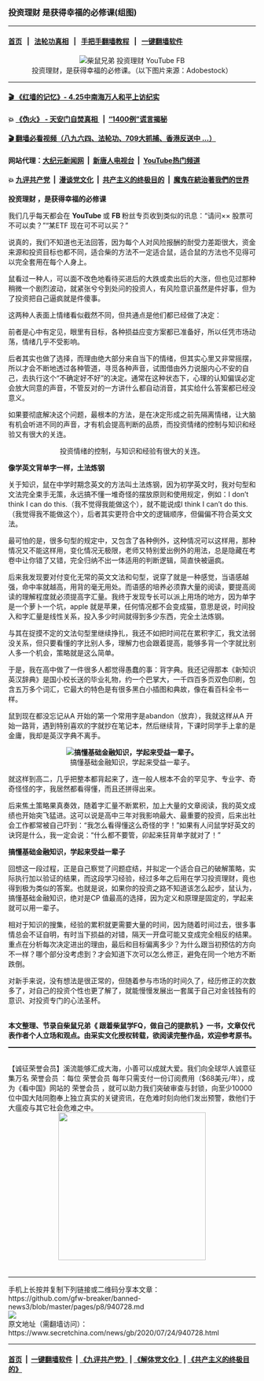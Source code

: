 ### 投资理财 是获得幸福的必修课(组图)
------------------------

#### [首页](https://github.com/gfw-breaker/banned-news3/blob/master/README.md) &nbsp;&nbsp;|&nbsp;&nbsp; [法轮功真相](https://github.com/begood0513/basic/blob/master/README.md)  &nbsp;&nbsp;|&nbsp;&nbsp; [手把手翻墙教程](https://github.com/gfw-breaker/guides/wiki)  &nbsp;&nbsp;|&nbsp;&nbsp; [一键翻墙软件](https://github.com/gfw-breaker/nogfw/blob/master/README.md)  



<div class="article_right" style="fone-color:#000">
 <p style="text-align: center;">
  <img alt="柴鼠兄弟 投资理财 YouTube FB" src="https://img3.secretchina.com/pic/2020/7-24/p2739571a772366616-ss.jpg"/>
  <br>
   投资理财，是获得幸福的必修课。（以下图片来源：Adobestock）
   <span id="hideid" name="hideid" style="color:red;display:none;">
    <span href="https://www.secretchina.com">
    </span>
   </span>
  </br>
 </p>
 <div id="txt-mid1-t21-2017">
  

---

#### [ 🎬  《红墙的记忆》- 4.25中南海万人和平上访纪实](http://141.164.39.94:10000/videos/legend/425.html)

#### 💥 [《伪火》 - 天安门自焚真相 ](http://141.164.39.94:10000/videos/blog/weihuo.html)&nbsp; |&nbsp; [“1400例”谎言揭秘  ](http://141.164.39.94:10000/videos/blog/jiexi1400.html)

#### [ 🎬  翻墙必看视频（八九六四、法轮功、709大抓捕、香港反送中 ...）](https://github.com/gfw-breaker/links/blob/master/banned.md)

#### 网站代理：[大纪元新闻网](http://167.172.10.89:10080/gb/) &nbsp;|&nbsp; [新唐人电视台](http://167.172.10.89:8808/gb/) &nbsp;|&nbsp; [YouTube热门频道](http://158.247.203.241/youtube.html)

#### 💥 [九评共产党](http://141.164.39.94:10000/videos/res/jiuping/)&nbsp; |&nbsp; [漫谈党文化](http://141.164.39.94:10000/videos/res/mtdwh/)&nbsp; |&nbsp; [共产主义的终极目的](http://141.164.39.94:10000/videos/res/zjmd/)&nbsp; |&nbsp; [魔鬼在統治著我們的世界](http://141.164.39.94:10000/videos/res/TheSpecter/)  


  </div>
 </div>
 <p>
  <strong>
   <span href="https://www.secretchina.com/news/gb/tag/投资理财" target="_blank">
    投资理财
   </span>
   ，是获得幸福的必修课
  </strong>
  <span id="hideid" name="hideid" style="color:red;display:none;">
   <span href="https://www.secretchina.com">
   </span>
  </span>
 </p>
 <p>
  我们几乎每天都会在
  <strong>
   <span href="https://www.secretchina.com/news/gb/tag/YouTube" target="_blank">
    YouTube
   </span>
  </strong>
  或
  <strong>
   FB
  </strong>
  粉丝专页收到类似的讯息：“请问×× 股票可不可以卖？”“某ETF 现在可不可以买？”
 </p>
 <p>
  说真的，我们不知道也无法回答，因为每个人对风险报酬的耐受力差距很大，资金来源和投资目标也都不同，适合柴的方法不一定适合鼠，适合鼠的方法也不见得可以完全套用在每个人身上。
 </p>
 <p>
  鼠看过一种人，可以面不改色地看待买进后的大跌或卖出后的大涨，但也见过那种稍微一个剧烈波动，就紧张兮兮到处问的投资人，有风险意识虽然是件好事，但为了投资把自己逼疯就是件傻事。
 </p>
 <p>
  这两种人表面上情绪看似截然不同，但共通点是他们都已经做了决定：
 </p>
 <p>
  前者是心中有定见，眼里有目标，各种损益应变方案都已准备好，所以任凭市场动荡，情绪几乎不受影响。
 </p>
 <center>
  <div style="max-width: 632px;height:180px; display: none; text-align: center; margin: 0 auto; overflow: hidden;overflow-x: hidden;">
   <div id="taboola-midarticle-thumbnails" style="max-width: 632px;height:180px;overflow: hidden;overflow-x: hidden;">
   </div>
  </div>
  <div>
   <center>
    <div id="div-gpt-ad-1589559869784-0">
    </div>
   </center>
  </div>
 </center>
 <p>
  后者其实也做了选择，而理由绝大部分来自当下的情绪，但其实心里又非常摇摆，所以才会不断地透过各种管道，寻觅各种声音，试图借由外力说服内心不安的自己，去执行这个“不确定好不好”的决定。通常在这种状态下，心理的认知偏误必定会放大同意的声音，不管反对的一方讲什么都自动消音，其实给什么答案都已经没意义。
 </p>
 <center>
  <div style="max-width: 632px;height:180px; display: none; text-align: center; margin: 0 auto; overflow: hidden;overflow-x: hidden;">
   <div id="taboola-midarticle-thumbnails" style="max-width: 632px;height:180px;overflow: hidden;overflow-x: hidden;">
   </div>
  </div>
  <div>
   <center>
    <div id="div-gpt-ad-1589559869784-0">
    </div>
   </center>
  </div>
 </center>
 <p>
  如果要彻底解决这个问题，最根本的方法，是在决定形成之前先隔离情绪，让大脑有机会听进不同的声音，才有机会提高判断的品质，而投资情绪的控制与知识和经验又有很大的关连。
 </p>
 <center>
  <div style="max-width: 632px;height:180px; display: none; text-align: center; margin: 0 auto; overflow: hidden;overflow-x: hidden;">
   <div id="taboola-midarticle-thumbnails" style="max-width: 632px;height:180px;overflow: hidden;overflow-x: hidden;">
   </div>
  </div>
  <div>
   <center>
    <div id="div-gpt-ad-1589559869784-0">
    </div>
   </center>
  </div>
 </center>
 <p style="text-align: center;">
  <strong>
   <img alt="" src="https://img3.secretchina.com/pic/2020/7-24/p2739573a453325717-ss.jpg"/>
  </strong>
  <br>
   投资情绪的控制，与知识和经验有很大的关连。
  </br>
 </p>
 <center>
  <div style="max-width: 632px;height:180px; display: none; text-align: center; margin: 0 auto; overflow: hidden;overflow-x: hidden;">
   <div id="taboola-midarticle-thumbnails" style="max-width: 632px;height:180px;overflow: hidden;overflow-x: hidden;">
   </div>
  </div>
  <div>
   <center>
    <div id="div-gpt-ad-1589559869784-0">
    </div>
   </center>
  </div>
 </center>
 <p>
  <strong>
   像学英文背单字一样，土法炼钢
  </strong>
 </p>
 <center>
  <div style="max-width: 632px;height:180px; display: none; text-align: center; margin: 0 auto; overflow: hidden;overflow-x: hidden;">
   <div id="taboola-midarticle-thumbnails" style="max-width: 632px;height:180px;overflow: hidden;overflow-x: hidden;">
   </div>
  </div>
  <div>
   <center>
    <div id="div-gpt-ad-1589559869784-0">
    </div>
   </center>
  </div>
 </center>
 <p>
  关于知识，鼠在中学时期念英文的方法叫土法炼钢，因为初学英文时，我对句型和文法完全束手无策，永远搞不懂一堆奇怪的摆放原则和使用规定，例如：I don’t think I can do this.（我不觉得我能做这个），就不能说成I think I can’t do this.（我觉得我不能做这个），后者其实更符合中文的逻辑顺序，但偏偏不符合英文文法。
 </p>
 <center>
  <div style="max-width: 632px;height:180px; display: none; text-align: center; margin: 0 auto; overflow: hidden;overflow-x: hidden;">
   <div id="taboola-midarticle-thumbnails" style="max-width: 632px;height:180px;overflow: hidden;overflow-x: hidden;">
   </div>
  </div>
  <div>
   <center>
    <div id="div-gpt-ad-1589559869784-0">
    </div>
   </center>
  </div>
 </center>
 <p>
  最可怕的是，很多句型的规定中，又包含了各种例外，这种情况可以这样用，那种情况又不能这样用，变化情况无极限，老师又特别爱出例外的用法，总是隐藏在考卷中让你错了又错，完全归纳不出一体适用的判断逻辑，简直快被逼疯。
 </p>
 <center>
  <div style="max-width: 632px;height:180px; display: none; text-align: center; margin: 0 auto; overflow: hidden;overflow-x: hidden;">
   <div id="taboola-midarticle-thumbnails" style="max-width: 632px;height:180px;overflow: hidden;overflow-x: hidden;">
   </div>
  </div>
  <div>
   <center>
    <div id="div-gpt-ad-1589559869784-0">
    </div>
   </center>
  </div>
 </center>
 <p>
  后来我发现要对付变化无常的英文文法和句型，说穿了就是一种感觉，当语感越强，命中率就越高，用背的毫无用处。而语感的培养必须靠大量的阅读，要提高阅读的理解程度就必须提高字汇量。我终于发现专长可以派上用场的地方，因为单字是一个萝卜一个坑，apple 就是苹果，任何情况都不会变成猫，意思是说，时间投入和字汇量是线性关系，投入多少时间就得到多少东西，完全土法炼钢。
 </p>
 <center>
  <div style="max-width: 632px;height:180px; display: none; text-align: center; margin: 0 auto; overflow: hidden;overflow-x: hidden;">
   <div id="taboola-midarticle-thumbnails" style="max-width: 632px;height:180px;overflow: hidden;overflow-x: hidden;">
   </div>
  </div>
  <div>
   <center>
    <div id="div-gpt-ad-1589559869784-0">
    </div>
   </center>
  </div>
 </center>
 <p>
  与其在捉摸不定的文法句型里继续挣扎，我还不如把时间花在累积字汇，我文法弱没关系，但只要看懂的字比别人多，理解力也会跟着提高，能够多背一个字就比别人多一个机会，策略就是这么简单。
 </p>
 <center>
  <div style="max-width: 632px;height:180px; display: none; text-align: center; margin: 0 auto; overflow: hidden;overflow-x: hidden;">
   <div id="taboola-midarticle-thumbnails" style="max-width: 632px;height:180px;overflow: hidden;overflow-x: hidden;">
   </div>
  </div>
  <div>
   <center>
    <div id="div-gpt-ad-1589559869784-0">
    </div>
   </center>
  </div>
 </center>
 <p>
  于是，我在高中做了一件很多人都觉得愚蠢的事：背字典。我还记得那本《新知识英汉辞典》是国小校长送的毕业礼物，约一个巴掌大，一千四百多页双色印刷，包含五万多个词汇，它最大的特色是有很多黑白小插图和典故，像在看百科全书一样。
 </p>
 <center>
  <div style="max-width: 632px;height:180px; display: none; text-align: center; margin: 0 auto; overflow: hidden;overflow-x: hidden;">
   <div id="taboola-midarticle-thumbnails" style="max-width: 632px;height:180px;overflow: hidden;overflow-x: hidden;">
   </div>
  </div>
  <div>
   <center>
    <div id="div-gpt-ad-1589559869784-0">
    </div>
   </center>
  </div>
 </center>
 <p>
  鼠到现在都没忘记从A 开始的第一个常用字是abandon（放弃），我就这样从A 开始一路背，遇到特别喜欢的字就抄在笔记本，然后继续背，下课时同学手上拿的是金庸，我却是英汉字典不离手。
 </p>
 <center>
  <div style="max-width: 632px;height:180px; display: none; text-align: center; margin: 0 auto; overflow: hidden;overflow-x: hidden;">
   <div id="taboola-midarticle-thumbnails" style="max-width: 632px;height:180px;overflow: hidden;overflow-x: hidden;">
   </div>
  </div>
  <div>
   <center>
    <div id="div-gpt-ad-1589559869784-0">
    </div>
   </center>
  </div>
 </center>
 <p style="text-align: center;">
  <strong>
   <img alt="搞懂基础金融知识，学起来受益一辈子。" src="https://img3.secretchina.com/pic/2020/6-5/p2705512a905777172-ss.jpg"/>
  </strong>
  <br>
   搞懂基础金融知识，学起来受益一辈子。
  </br>
 </p>
 <center>
  <div style="max-width: 632px;height:180px; display: none; text-align: center; margin: 0 auto; overflow: hidden;overflow-x: hidden;">
   <div id="taboola-midarticle-thumbnails" style="max-width: 632px;height:180px;overflow: hidden;overflow-x: hidden;">
   </div>
  </div>
  <div>
   <center>
    <div id="div-gpt-ad-1589559869784-0">
    </div>
   </center>
  </div>
 </center>
 <center>
  <ins class="adsbygoogle" data-ad-client="ca-pub-1276641434651360" data-ad-format="fluid" data-ad-layout="in-article" data-ad-slot="3646767294" style="display:block; text-align:center;">
  </ins>
 </center>
 <p>
  就这样到高二，几乎把整本都背起来了，连一般人根本不会的罕见字、专业字、奇奇怪怪的字，我居然都看得懂，而且还拼得出来。
 </p>
 <center>
  <div style="max-width: 632px;height:180px; display: none; text-align: center; margin: 0 auto; overflow: hidden;overflow-x: hidden;">
   <div id="taboola-midarticle-thumbnails" style="max-width: 632px;height:180px;overflow: hidden;overflow-x: hidden;">
   </div>
  </div>
  <div>
   <center>
    <div id="div-gpt-ad-1589559869784-0">
    </div>
   </center>
  </div>
 </center>
 <p>
  后来焦土策略果真奏效，随着字汇量不断累积，加上大量的文章阅读，我的英文成绩也开始突飞猛进。这可以说是高中三年对我影响最大、最重要的投资，后来出社会工作都常被自己吓到：“我怎么看得懂这么奇怪的字！”如果有人问鼠学好英文的诀窍是什么，我一定会说：“什么都不要管，卯起来狂背单字就对了！”
 </p>
 <center>
  <div style="max-width: 632px;height:180px; display: none; text-align: center; margin: 0 auto; overflow: hidden;overflow-x: hidden;">
   <div id="taboola-midarticle-thumbnails" style="max-width: 632px;height:180px;overflow: hidden;overflow-x: hidden;">
   </div>
  </div>
  <div>
   <center>
    <div id="div-gpt-ad-1589559869784-0">
    </div>
   </center>
  </div>
 </center>
 <p>
  <strong>
   搞懂基础金融知识，学起来受益一辈子
  </strong>
 </p>
 <center>
  <div style="max-width: 632px;height:180px; display: none; text-align: center; margin: 0 auto; overflow: hidden;overflow-x: hidden;">
   <div id="taboola-midarticle-thumbnails" style="max-width: 632px;height:180px;overflow: hidden;overflow-x: hidden;">
   </div>
  </div>
  <div>
   <center>
    <div id="div-gpt-ad-1589559869784-0">
    </div>
   </center>
  </div>
 </center>
 <p>
  回想这一段过程，正是自己察觉了问题症结，并拟定一个适合自己的破解策略，实际执行加以验证的结果，而这段学习经验，经过多年之后用在学习投资理财，竟也得到极为类似的答案。也就是说，如果你的投资之路不知道该怎么起步，鼠认为，搞懂基础金融知识，绝对是CP 值最高的选择，因为定义和原理是固定的，学起来就可以用一辈子。
 </p>
 <center>
  <div style="max-width: 632px;height:180px; display: none; text-align: center; margin: 0 auto; overflow: hidden;overflow-x: hidden;">
   <div id="taboola-midarticle-thumbnails" style="max-width: 632px;height:180px;overflow: hidden;overflow-x: hidden;">
   </div>
  </div>
  <div>
   <center>
    <div id="div-gpt-ad-1589559869784-0">
    </div>
   </center>
  </div>
 </center>
 <p>
  相对于知识的搜集，经验的累积就更需要大量的时间，因为随着时间过去，很多事情总会不证自明，有时当下损益的对错，隔天一开盘可能又变成完全相反的结果。重点在分析每次决定进出的理由，最后和目标偏离多少？为什么跟当初预估的方向不一样？哪个部分没考虑到？才会知道下次可以怎么修正，避免在同一个地方不断跌倒。
 </p>
 <center>
  <div style="max-width: 632px;height:180px; display: none; text-align: center; margin: 0 auto; overflow: hidden;overflow-x: hidden;">
   <div id="taboola-midarticle-thumbnails" style="max-width: 632px;height:180px;overflow: hidden;overflow-x: hidden;">
   </div>
  </div>
  <div>
   <center>
    <div id="div-gpt-ad-1589559869784-0">
    </div>
   </center>
  </div>
 </center>
 <p>
  对新手来说，没有想法是很正常的，但随着参与市场的时间久了，经历修正的次数多了，对自己的投资个性也更了解了，就能慢慢发展出一套属于自己对金钱独有的意识、对投资专门的心法圣杯。
  <br>
  </br>
 </p>
 <center>
  <div style="max-width: 632px;height:180px; display: none; text-align: center; margin: 0 auto; overflow: hidden;overflow-x: hidden;">
   <div id="taboola-midarticle-thumbnails" style="max-width: 632px;height:180px;overflow: hidden;overflow-x: hidden;">
   </div>
  </div>
  <div>
   <center>
    <div id="div-gpt-ad-1589559869784-0">
    </div>
   </center>
  </div>
 </center>
 <p>
  <strong>
   本文整理、节录自柴鼠兄弟《
   <span href="https://www.books.com.tw/products/0010852671">
    跟着柴鼠学FQ，做自己的提款机
   </span>
   》一书，文章仅代表作者个人立场和观点。由采实文化授权转载，欲阅读完整作品，欢迎参考原书。
  </strong>
 </p>
 <center>
  <div style="max-width: 632px;height:180px; display: none; text-align: center; margin: 0 auto; overflow: hidden;overflow-x: hidden;">
   <div id="taboola-midarticle-thumbnails" style="max-width: 632px;height:180px;overflow: hidden;overflow-x: hidden;">
   </div>
  </div>
  <div>
   <center>
    <div id="div-gpt-ad-1589559869784-0">
    </div>
   </center>
  </div>
 </center>
 <p style="margin-bottom:8px;">
  <hr style="border-top: 1px dashed  ;" width="100%"/>
  <br/>
  【诚征荣誉会员】溪流能够汇成大海，小善可以成就大爱。我们向全球华人诚意征集万名
  <span href="/kzgd/subscribe.html" target="_blank">
   荣誉会员
  </span>
  ：每位
  <span href="/kzgd/subscribe.html" target="_blank">
   荣誉会员
  </span>
  每年只需支付一份订阅费用（$68美元/年），成为《看中国》网站的
  <span href="/kzgd/subscribe.html" target="_blank">
   荣誉会员
  </span>
  ，就可以助力我们突破审查与封锁，向至少10000位中国大陆同胞奉上独立真实的关键资讯，在危难时刻向他们发出预警，救他们于大瘟疫与其它社会危难之中。
  <center>
   <span href="https://account.secretchina.com/planshopcart.php?pid=2020plana&amp;carf=add&amp;code=b5">
    <img src="https://img3.secretchina.com/pic/2020/7-21/p2736951a334373943.jpg" width="300px"/>
   </span>
  </center>
  <center>
   <div style="max-width: 632px;height:180px; display: none; text-align: center; margin: 0 auto; overflow: hidden;overflow-x: hidden;">
    <div id="taboola-midarticle-thumbnails" style="max-width: 632px;height:180px;overflow: hidden;overflow-x: hidden;">
    </div>
   </div>
   <div>
    <center>
     <div id="div-gpt-ad-1589559869784-0">
     </div>
    </center>
   </div>
  </center>
  <center>
   <div>
    <div id="txt-mid2-t22-2017" style="display: block;margin-top:8px;max-height: 351px;  overflow: hidden;">
     <div id="SC-21xx">
     </div>
     <ins class="adsbygoogle" data-ad-client="ca-pub-1276641434651360" data-ad-format="auto" data-ad-slot="4301710469" data-full-width-responsive="true" style="display:block">
     </ins>
    </div>
   </div>
  </center>
  <div style="padding-top:12px;">
  </div>
 </p>
</div>

<hr/>
手机上长按并复制下列链接或二维码分享本文章：<br/>
https://github.com/gfw-breaker/banned-news3/blob/master/pages/p8/940728.md <br/>
<a href='https://github.com/gfw-breaker/banned-news3/blob/master/pages/p8/940728.md'><img src='https://github.com/gfw-breaker/banned-news3/blob/master/pages/p8/940728.md.png'/></a> <br/>
原文地址（需翻墙访问）：https://www.secretchina.com/news/gb/2020/07/24/940728.html


------------------------
#### [首页](https://github.com/gfw-breaker/banned-news3/blob/master/README.md) &nbsp;|&nbsp; [一键翻墙软件](https://github.com/gfw-breaker/nogfw/blob/master/README.md) &nbsp;| [《九评共产党》](https://github.com/gfw-breaker/9ping.md/blob/master/README.md#九评之一评共产党是什么) | [《解体党文化》](https://github.com/gfw-breaker/jtdwh.md/blob/master/README.md) | [《共产主义的终极目的》](https://github.com/gfw-breaker/gczydzjmd.md/blob/master/README.md)


<img src='http://gfw-breaker.win/banned-news3/pages/p8/940728.md' width='0px' height='0px'/>
